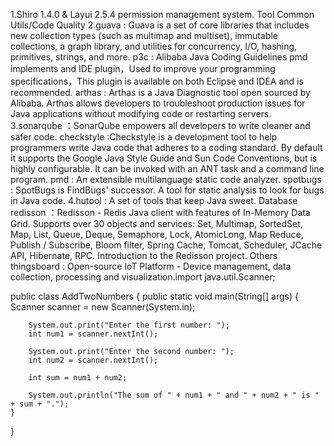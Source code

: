 
1.Shiro 1.4.0 & Layui 2.5.4 permission management system.
Tool
Common Utils/Code Quality
2.guava : Guava is a set of core libraries that includes new collection types (such as multimap and multiset), immutable collections, a graph library, and utilities for concurrency, I/O, hashing, primitives, strings, and more.
p3c : Alibaba Java Coding Guidelines pmd implements and IDE plugin，Used to improve your programming specifications，This plugin is available on both Eclipse and IDEA and is recommended.
arthas : Arthas is a Java Diagnostic tool open sourced by Alibaba. Arthas allows developers to troubleshoot production issues for Java applications without modifying code or restarting servers.
3.sonarqube ：SonarQube empowers all developers to write cleaner and safer code.
checkstyle :Checkstyle is a development tool to help programmers write Java code that adheres to a coding standard. By default it supports the Google Java Style Guide and Sun Code Conventions, but is highly configurable. It can be invoked with an ANT task and a command line program.
pmd : An extensible multilanguage static code analyzer.
spotbugs : SpotBugs is FindBugs' successor. A tool for static analysis to look for bugs in Java code.
4.hutool : A set of tools that keep Java sweet.
Database
redisson ：Redisson - Redis Java client with features of In-Memory Data Grid. Supports over 30 objects and services: Set, Multimap, SortedSet, Map, List, Queue, Deque, Semaphore, Lock, AtomicLong, Map Reduce, Publish / Subscribe, Bloom filter, Spring Cache, Tomcat, Scheduler, JCache API, Hibernate, RPC. Introduction to the Redisson project.
Others
thingsboard : Open-source IoT Platform - Device management, data collection, processing and visualization.import java.util.Scanner;

public class AddTwoNumbers {
    public static void main(String[] args) {
        Scanner scanner = new Scanner(System.in);

        System.out.print("Enter the first number: ");
        int num1 = scanner.nextInt();

        System.out.print("Enter the second number: ");
        int num2 = scanner.nextInt();

        int sum = num1 + num2;

        System.out.println("The sum of " + num1 + " and " + num2 + " is " + sum + ".");
    }
}
